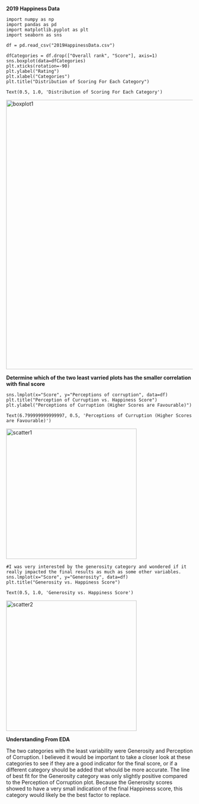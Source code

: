 **2019 Happiness Data**


```
import numpy as np
import pandas as pd
import matplotlib.pyplot as plt
import seaborn as sns 
```


```
df = pd.read_csv("2019HappinessData.csv")
```


```
dfCategories = df.drop(["Overall rank", "Score"], axis=1)
sns.boxplot(data=dfCategories)
plt.xticks(rotation=-90)
plt.ylabel("Rating")
plt.xlabel("Categories")
plt.title("Distribution of Scoring For Each Category")
```




    Text(0.5, 1.0, 'Distribution of Scoring For Each Category')






<img width="727" alt="boxplot1" src="https://user-images.githubusercontent.com/67394270/89364104-c1ee8580-d69f-11ea-8326-e940b48e1f40.png">




**Determine which of the two least varried plots has the smaller correlation with final score**


```
sns.lmplot(x="Score", y="Perceptions of corruption", data=df)
plt.title("Perception of Curruption vs. Happiness Score")
plt.ylabel("Perceptions of Curruption (Higher Scores are Favourable)")
```




    Text(6.799999999999997, 0.5, 'Perceptions of Curruption (Higher Scores are Favourable)')






<img width="352" alt="scatter1" src="https://user-images.githubusercontent.com/67394270/89364106-c3b84900-d69f-11ea-9faf-43f07b5a9a2c.png">





```
#I was very interested by the generosity category and wondered if it really impacted the final results as much as some other variables. 
sns.lmplot(x="Score", y="Generosity", data=df)
plt.title("Generosity vs. Happiness Score")
```




    Text(0.5, 1.0, 'Generosity vs. Happiness Score')






<img width="352" alt="scatter2" src="https://user-images.githubusercontent.com/67394270/89364111-c61aa300-d69f-11ea-8d63-523a65d1e666.png">



**Understanding From EDA**

The two categories with the least variability were Generosity and Perception of Corruption. I believed it would be important to take a closer look at these categories to see if they are a good indicator for the final score, or if a different category should be added that whould be more accurate. The line of best fit for the Generosity category was only slightly positive compared to the Perception of Corruption plot. Because the Generosity scores showed to have a very small indication of the final Happiness score, this category would likely be the best factor to replace. 
